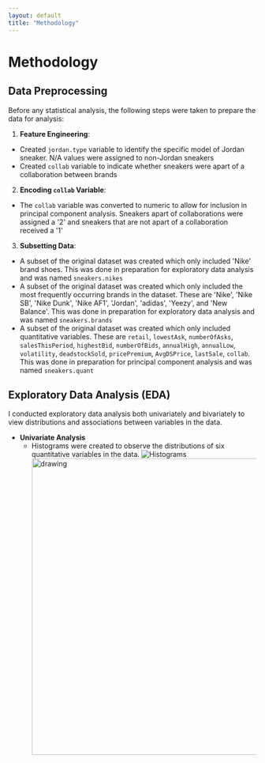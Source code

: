 ```yaml
---
layout: default
title: "Methodology"
---
```


# Methodology 

## Data Preprocessing 

Before any statistical analysis, the following steps were taken to prepare the data for analysis: 
  1. **Feature Engineering**:
  - Created `jordan.type` variable to identify the specific model of Jordan sneaker. N/A values were assigned to non-Jordan sneakers 
  - Created `collab` variable to indicate whether sneakers were apart of a collaboration between brands
  2. **Encoding `collab` Variable**:
  - The `collab` variable was converted to numeric to allow for inclusion in principal component analysis. Sneakers apart of collaborations were assigned a '2' and sneakers that are not apart of a collaboration received a '1'
  3. **Subsetting Data**:
  - A subset of the original dataset was created which only included 'Nike' brand shoes. This was done in preparation for exploratory data analysis and was named `sneakers.nikes`
  - A subset of the original dataset was created which only included the most frequently occurring brands in the dataset. These are 'Nike', 'Nike SB', 'Nike Dunk', 'Nike AF1', 'Jordan', 'adidas', 'Yeezy', and 'New Balance'. This was done in preparation for exploratory data analysis and was named `sneakers.brands`
  - A subset of the original dataset was created which only included quantitative variables. These are `retail`, `lowestAsk`, `numberOfAsks`, `salesThisPeriod`, `highestBid`, `numberOfBids`, `annualHigh`, `annualLow`, `volatility`, `deadstockSold`, `pricePremium`, `AvgDSPrice`, `lastSale`, `collab`. This was done in preparation for principal component analysis and was named `sneakers.quant`  

## Exploratory Data Analysis (EDA) 

I conducted exploratory data analysis both univariately and bivariately to view distributions and associations between variables in the data. 

  - **Univariate Analysis**
    - Histograms were created to observe the distributions of six quantitative variables in the data.
      ![Histograms]("/Users/jacknapeloni/desktop/Multivariate/FinalProject/Images/Histograms.png")
      <img src="/Users/jacknapeloni/desktop/Multivariate/FinalProject/Images/Histograms.png" alt="drawing" width="600"/>



      
